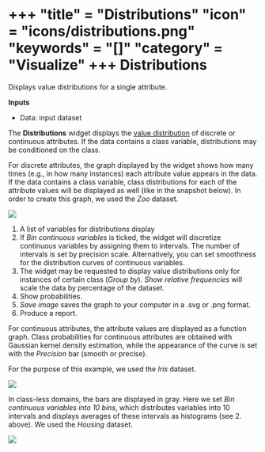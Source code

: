 +++
"title" = "Distributions"
"icon" = "icons/distributions.png"
"keywords" = "[]"
"category" = "Visualize"
+++
Distributions
=============

Displays value distributions for a single attribute.

**Inputs**

- Data: input dataset

The **Distributions** widget displays the [value distribution](https://en.wikipedia.org/wiki/Frequency_distribution) of discrete or continuous attributes. If the data contains a class variable, distributions may be conditioned on the class.

For discrete attributes, the graph displayed by the widget shows how many times (e.g., in how many instances) each attribute value appears in the data. If the data contains a class variable, class distributions for each of the attribute values will be displayed as well (like in the snapshot below). In order to create this graph, we used the *Zoo* dataset.

![](/images/Distributions-Disc-stamped.png)

1. A list of variables for distributions display
2. If *Bin continuous variables* is ticked, the widget will discretize continuous variables by assigning them to intervals. The number of intervals is set by precision scale. Alternatively, you can set smoothness for the distribution curves of continuous variables.
3. The widget may be requested to display value distributions only for instances of certain class (*Group by*). *Show relative frequencies* will scale the data by percentage of the dataset.
4. Show probabilities.
5. *Save image* saves the graph to your computer in a .svg or .png format.
6. Produce a report.

For continuous attributes, the attribute values are displayed as a function graph. Class probabilities for continuous attributes are obtained with Gaussian kernel density estimation, while the appearance of the curve is set with the *Precision* bar (smooth or precise).

For the purpose of this example, we used the *Iris* dataset.

![](/images/Distributions-Cont.png)

In class-less domains, the bars are displayed in gray. Here we set *Bin continuous variables into 10 bins*, which distributes variables into 10 intervals and displays averages of these intervals as histograms (see 2. above). We used the *Housing* dataset.

![](/images/Distributions-NoClass.png)
